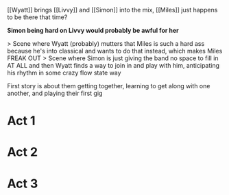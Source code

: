 






[[Wyatt]] brings [[Livvy]] and [[Simon]] into the mix, [[Miles]] just happens to be there that time?

**Simon being hard on Livvy would probably be awful for her**

\> Scene where Wyatt (probably) mutters that Miles is such a hard ass because he's into classical and wants to do that instead, which makes Miles FREAK OUT
\> Scene where Simon is just giving the band no space to fill in AT ALL and then Wyatt finds a way to join in and play with him, anticipating his rhythm in some crazy flow state way



First story is about them getting together, learning to get along with one another, and playing their first gig
# Act 1

# Act 2

# Act 3

